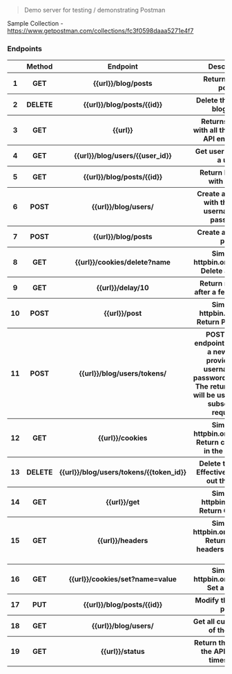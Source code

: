 > Demo server for testing / demonstrating Postman

Sample Collection - https://www.getpostman.com/collections/fc3f0598daaa5271e4f7

### Endpoints

<table>
<thead>
<tr>
	<th></th>
	<th>Method</th>
	<th>Endpoint</th>
	<th>Description</th>
</tr>
</thead>
<tbody>
<tr>
   <th>1</th>
   <th>GET</th>
   <th>{{url}}/blog/posts</th>
   <th>Return all blog posts</th>
</tr>
<tr>
   <th>2</th>
   <th>DELETE</th>
   <th>{{url}}/blog/posts/{{id}}</th>
   <th>Delete the existing blog post</th>
</tr>
<tr>
   <th>3</th>
   <th>GET</th>
   <th>{{url}}</th>
   <th>Returns a JSON with all the available API endpoints.</th>
</tr>
<tr>
   <th>4</th>
   <th>GET</th>
   <th>{{url}}/blog/users/{{user_id}}</th>
   <th>Get user details for a user</th>
</tr>
<tr>
   <th>5</th>
   <th>GET</th>
   <th>{{url}}/blog/posts/{{id}}</th>
   <th>Return blog post with that ID</th>
</tr>
<tr>
   <th>6</th>
   <th>POST</th>
   <th>{{url}}/blog/users/</th>
   <th>Create a new user with the given username and password.</th>
</tr>
<tr>
   <th>7</th>
   <th>POST</th>
   <th>{{url}}/blog/posts</th>
   <th>Create a new blog post</th>
</tr>
<tr>
   <th>8</th>
   <th>GET</th>
   <th>{{url}}/cookies/delete?name</th>
   <th>Similar to httpbin.org/cookies. Delete a cookie.</th>
</tr>
<tr>
   <th>9</th>
   <th>GET</th>
   <th>{{url}}/delay/10</th>
   <th>Return response after a few seconds</th>
</tr>
<tr>
   <th>10</th>
   <th>POST</th>
   <th>{{url}}/post</th>
   <th>Similar to httpbin.org/post. Return POST data.</th>
</tr>
<tr>
   <th>11</th>
   <th>POST</th>
   <th>{{url}}/blog/users/tokens/</th>
   <th>POST on this endpoint will create a new token provided the username and password is correct. The returned token will be used to make subsequent requests.</th>
</tr>
<tr>
   <th>12</th>
   <th>GET</th>
   <th>{{url}}/cookies</th>
   <th>Similar to httpbin.org/cookies. Return cookies set in the domain.</th>
</tr>
<tr>
   <th>13</th>
   <th>DELETE</th>
   <th>{{url}}/blog/users/tokens/{{token_id}}</th>
   <th>Delete the token. Effectively signing out the user.</th>
</tr>
<tr>
   <th>14</th>
   <th>GET</th>
   <th>{{url}}/get</th>
   <th>Similar to httpbin.org/get. Return GET data.</th>
</tr>
<tr>
   <th>15</th>
   <th>GET</th>
   <th>{{url}}/headers</th>
   <th>Similar to httpbin.org/headers. Return all the headers passed to it.</th>
</tr>
<tr>
   <th>16</th>
   <th>GET</th>
   <th>{{url}}/cookies/set?name=value</th>
   <th>Similar to httpbin.org/cookies. Set a cookie</th>
</tr>
<tr>
   <th>17</th>
   <th>PUT</th>
   <th>{{url}}/blog/posts/{{id}}</th>
   <th>Modify the existing post</th>
</tr>
<tr>
   <th>18</th>
   <th>GET</th>
   <th>{{url}}/blog/users/</th>
   <th>Get all current users of the blog.</th>
</tr>
<tr>
   <th>19</th>
   <th>GET</th>
   <th>{{url}}/status</th>
   <th>Return the status of the API with the timestamp.</th>
</tr>    
</tbody>
</table>

